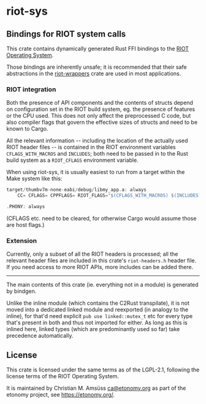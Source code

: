 # riot-sys

## Bindings for RIOT system calls

This crate contains dynamically generated Rust FFI bindings to the [RIOT
Operating System](https://riot-os.org/).

Those bindings are inherently unsafe; it is recommended that their safe
abstractions in the [riot-wrappers] crate are used in most applications.

[riot-wrappers]: https://crates.io/crates/riot-wrappers

### RIOT integration

Both the presence of API components and the contents of structs depend on
configuration set in the RIOT build system, eg. the presence of features or the
CPU used. This does not only affect the preprocessed C code, but also compiler
flags that govern the effective sizes of structs and need to be known to Cargo.

All the relevant information -- including the location of the actually used
RIOT header files -- is contained in the RIOT environment variables
`CFLAGS_WITH_MACROS` and `INCLUDES`; both need to be passed in to the Rust
build system as a `RIOT_CFLAGS` environment variable.

When using riot-sys, it is usually easiest to run from a target within the Make
system like this:

~~~~rust
target/thumbv7m-none-eabi/debug/libmy_app.a: always
	CC= CFLAGS= CPPFLAGS= RIOT_FLAGS="$(CFLAGS_WITH_MACROS) $(INCLUDES)" cargo build --target thumbv7m-none-eabi

.PHONY: always
~~~~

(CFLAGS etc. need to be cleared, for otherwise Cargo would assume those are
host flags.)

### Extension

Currently, only a subset of all the RIOT headers is processed; all the relevant
header files are included in this crate's `riot-headers.h` header file. If you
need access to more RIOT APIs, more includes can be added there.

---

The main contents of this crate (ie. everything not in a module) is generated by bindgen.

Unlike the inline module (which contains the C2Rust transpilate), it is not moved into a
dedicated linked module and reexported (in analogy to the inline), for that'd need explicit
`pub use linked::mutex_t` etc for every type that's present in both and thus not imported for
either. As long as this is inlined here, linked types (which are predominantly used so far)
take precedence automatically.

License
-------

This crate is licensed under the same terms as of the LGPL-2.1, following the
license terms of the RIOT Operating System.

It is maintained by Christian M. Amsüss <ca@etonomy.org> as part of the etonomy
project, see <https://etonomy.org/>.
